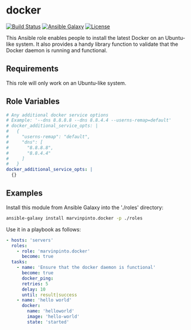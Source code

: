 docker
======

[![Build Status](https://img.shields.io/travis/marvinpinto/ansible-role-docker/master.svg?style=flat-square)](https://travis-ci.org/marvinpinto/ansible-role-docker)
[![Ansible Galaxy](https://img.shields.io/badge/ansible--galaxy-docker-blue.svg?style=flat-square)](https://galaxy.ansible.com/marvinpinto/docker)
[![License](https://img.shields.io/badge/license-MIT-brightgreen.svg?style=flat-square)](LICENSE.txt)


This Ansible role enables people to install the latest Docker on an Ubuntu-like
system. It also provides a handy library function to validate that the Docker
daemon is running and functional.

Requirements
------------

This role will only work on an Ubuntu-like system.

Role Variables
--------------

```yaml
# Any additional docker service options
# Example: '--dns 8.8.8.8 --dns 8.8.4.4 --userns-remap=default'
# docker_additional_service_opts: |
#   {
#     "userns-remap": "default",
#     "dns": [
#       "8.8.8.8",
#       "8.8.4.4"
#     ]
#   }
docker_additional_service_opts: |
  {}
```

Examples
--------

Install this module from Ansible Galaxy into the './roles' directory:
```bash
ansible-galaxy install marvinpinto.docker -p ./roles
```

Use it in a playbook as follows:
```yaml
- hosts: 'servers'
  roles:
    - role: 'marvinpinto.docker'
      become: true
  tasks:
    - name: 'Ensure that the docker daemon is functional'
      become: true
      docker_ping:
      retries: 5
      delay: 10
      until: result|success
    - name: 'hello world'
      docker:
        name: 'helloworld'
        image: 'hello-world'
        state: 'started'
```
